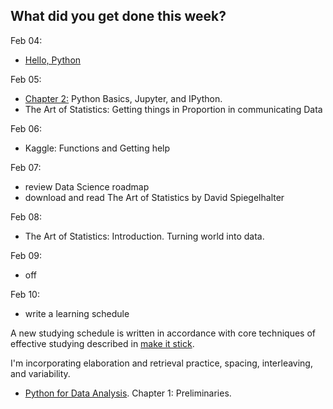 **What did you get done this week?**
-

Feb 04:
- [Hello, Python](https://www.kaggle.com/code/colinmorris/hello-python)

Feb 05:
- [Chapter 2:](https://wesmckinney.com/book/python-basics) Python Basics, Jupyter, and IPython.
- The Art of Statistics: Getting things in Proportion in communicating Data

Feb 06: 
- Kaggle: Functions and Getting help

Feb 07:
- review Data Science roadmap
- download and read The Art of Statistics by David Spiegelhalter

Feb 08:
- The Art of Statistics: Introduction. Turning world into data.

Feb 09:
- off

Feb 10:
- write a learning schedule

A new studying schedule is written in accordance with core techniques of effective studying described in [make it stick](https://g.co/kgs/TcwSmEZ).

I'm incorporating elaboration and retrieval practice, spacing, interleaving, and variability. 

- [Python for Data Analysis](https://wesmckinney.com/book). Chapter 1: Preliminaries.
